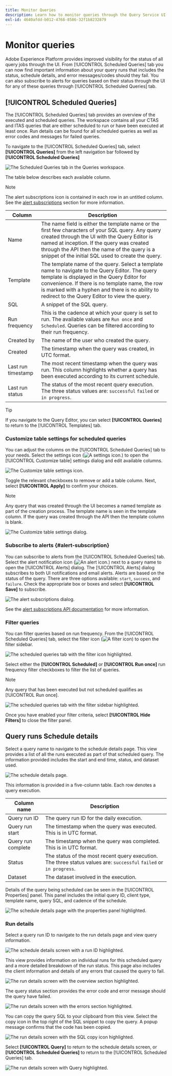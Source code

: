 ```yaml
---
title: Monitor Queries
description: Learn how to monitor queries through the Query Service UI.
exl-id: 4640afdd-b012-4768-8586-32f1b8232879
---
```

# Monitor queries

Adobe Experience Platform provides improved visibility for the status of all query jobs through the UI. From [!UICONTROL Scheduled Queries] tab you can now find important information about your query runs that includes the status, schedule details, and error messages/codes should they fail. You can also subscribe to alerts for queries based on their status through the UI for any of these queries through [!UICONTROL Scheduled Queries] tab.

## [!UICONTROL Scheduled Queries] 

The [!UICONTROL Scheduled Queries] tab provides an overview of the executed and scheduled queries. The workspace contains all your CTAS and ITAS queries that are either scheduled to run or have been executed at least once. Run details can be found for all scheduled queries as well as error codes and messages for failed queries.

To navigate to the [!UICONTROL Scheduled Queries] tab, select **[!UICONTROL Queries]** from the left navigation bar followed by **[!UICONTROL Scheduled Queries]**

![The Scheduled Queries tab in the Queries workspace.](../images/ui/monitor-queries/scheduled-queries.png)

The table below describes each available column.

>[!NOTE]
>
>The alert subscriptions icon is contained in each row in an untitled column. See the [alert subscriptions](#alert-subscription) section for more information.

| Column | Description  |
|---|---|
| Name | The name field is either the template name or the first few characters of your SQL query. Any query created through the UI with the Query Editor is named at inception. If the query was created through the API then the name of the query is a snippet of the initial SQL used to create the query. |
| Template | The template name of the query. Select a template name to navigate to the Query Editor. The query template is displayed in the Query Editor for convenience. If there is no template name, the row is marked with a hyphen and there is no ability to redirect to the Query Editor to view the query. |
| SQL | A snippet of the SQL query.  |
| Run frequency | This is the cadence at which your query is set to run. The available values are `Run once` and `Scheduled`. Queries can be filtered according to their run frequency. |
| Created by | The name of the user who created the query. |
| Created | The timestamp when the query was created, in UTC format.  |
| Last run timestamp | The most recent timestamp when the query was run. This column highlights whether a query has been executed according to its current schedule.  |
| Last run status | The status of the most recent query execution. The three status values are: `successful` `failed` or `in progress`. |

>[!TIP]
>
>If you navigate to the Query Editor, you can select **[!UICONTROL Queries]** to return to the [!UICONTROL Templates] tab.

### Customize table settings for scheduled queries 

You can adjust the columns on the [!UICONTROL Scheduled Queries] tab to your needs. Select the settings icon (![A settings icon.](../images/ui/monitor-queries/settings-icon.png)) to open the [!UICONTROL Customize table] settings dialog and edit available columns.

![The Customize table settings icon.](../images/ui/monitor-queries/customze-table-settings-icon.png)

Toggle the relevant checkboxes to remove or add a table column. Next, select **[!UICONTROL Apply]** to confirm your choices.

>[!NOTE]
>
>Any query that was created through the UI becomes a named template as part of the creation process. The template name is seen in the template column. If the query was created through the API then the template column is blank. 

![The Customize table settings dialog.](../images/ui/monitor-queries/customize-table-dialog.png)

### Subscribe to alerts {#alert-subscription}

You can subscribe to alerts from the [!UICONTROL Scheduled Queries] tab. Select the alert notification icon (![An alert icon.](../images/ui/monitor-queries/alerts-icon.png)) next to a query name to open the [!UICONTROL Alerts] dialog. The [!UICONTROL Alerts] dialog subscribes to both UI notifications and email alerts. Alerts are based on the status of the query. There are three options available: `start`, `success`, and `failure`. Check the appropriate box or boxes and select **[!UICONTROL Save]** to subscribe.

![The alert subscriptions dialog.](../images/ui/monitor-queries/alert-subscription-dialog.png)

See the [alert subscriptions API documentation](../api/alert-subscriptions.md) for more information.

### Filter queries

You can filter queries based on run frequency. From the [!UICONTROL Scheduled Queries] tab, select the filter icon (![A filter icon](../images/ui/monitor-queries/filter-icon.png)) to open the filter sidebar. 

![The scheduled queries tab with the filter icon highlighted.](../images/ui/monitor-queries/filter-queries.png)

Select either the **[!UICONTROL Scheduled]** or **[!UICONTROL Run once]** run frequency filter checkboxes to filter the list of queries.

>[!NOTE]
>
>Any query that has been executed but not scheduled qualifies as [!UICONTROL Run once].

![The scheduled queries tab with the filter sidebar highlighted.](../images/ui/monitor-queries/filter-sidebar.png)

Once you have enabled your filter criteria, select **[!UICONTROL Hide Filters]** to close the filter panel.

## Query runs Schedule details

Select a query name to navigate to the schedule details page. This view provides a list of all the runs executed as part of that scheduled query. The information provided includes the start and end time, status, and dataset used. 

![The schedule details page.](../images/ui/monitor-queries/schedule-details.png) 

This information is provided in a five-column table. Each row denotes a query execution. 

| Column name  | Description  |
|---|---|
| Query run ID  | The query run ID for the daily execution.  |
| Query run start | The timestamp when the query was executed. This is in UTC format. |
| Query run complete | The timestamp when the query was completed. This is in UTC format. |
| Status | The status of the most recent query execution. The three status values are: `successful` `failed` or `in progress`. |
| Dataset | The dataset involved in the execution. |

Details of the query being scheduled can be seen in the [!UICONTROL Properties] panel. This panel includes the initial query ID, client type, template name, query SQL, and cadence of the schedule.

![The schedule details page with the properties panel highlighted.](../images/ui/monitor-queries/properties-panel.png)

### Run details

Select a query run ID to navigate to the run details page and view query information. 

![The schedule details screen with a run ID highlighted.](../images/ui/monitor-queries/navigate-to-run-details.png)

This view provides information on individual runs for this scheduled query and a more detailed breakdown of the run status. This page also includes the client information and details of any errors that caused the query to fail. 

![The run details screen with the overview section highlighted.](../images/ui/monitor-queries/query-run-details.png)

The query status section provides the error code and error message should the query have failed. 

![The run details screen with the errors section highlighted.](../images/ui/monitor-queries/failed-query.png)

You can copy the query SQL to your clipboard from this view. Select the copy icon in the top right of the SQL snippet to copy the query. A popup message confirms that the code has been copied.

![The run details screen with the SQL copy icon highlighted.](../images/ui/monitor-queries/copy-sql.png)

Select **[!UICONTROL Query]** to return to the schedule details screen, or **[!UICONTROL Scheduled Queries]** to return to the [!UICONTROL Scheduled Queries] tab.

![The run details screen with Query highlighted.](../images/ui/monitor-queries/return-navigation.png)
